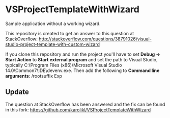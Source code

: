 # VSProjectTemplateWithWizard
Sample application without a working wizard.

This repository is created to get an answer to this question at StackOverflow: http://stackoverflow.com/questions/38791026/visual-studio-project-template-with-custom-wizard

If you clone this repository and run the project you'll have to set **Debug -> Start Action** to **Start external program** and set the path to Visual Studio, typically C:\Program Files (x86)\Microsoft Visual Studio 14.0\Common7\IDE\devenv.exe. Then add the following to **Command line arguments**: /rootsuffix Exp

## Update
The question at StackOverflow has been answered and the fix can be found in this fork:
https://github.com/karolikl/VSProjectTemplateWithWizard
